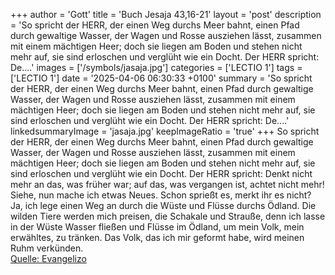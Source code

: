 +++
author = 'Gott'
title = 'Buch Jesaja 43,16-21'
layout = 'post'
description = 'So spricht der HERR, der einen Weg durchs Meer bahnt, einen Pfad durch gewaltige Wasser, der Wagen und Rosse ausziehen lässt, zusammen mit einem mächtigen Heer; doch sie liegen am Boden und stehen nicht mehr auf, sie sind erloschen und verglüht wie ein Docht. Der HERR spricht: De....'
images = ['/symbols/jasaja.jpg']
categories = ['LECTIO 1']
tags = ['LECTIO 1']
date = '2025-04-06 06:30:33 +0100'
summary = 'So spricht der HERR, der einen Weg durchs Meer bahnt, einen Pfad durch gewaltige Wasser, der Wagen und Rosse ausziehen lässt, zusammen mit einem mächtigen Heer; doch sie liegen am Boden und stehen nicht mehr auf, sie sind erloschen und verglüht wie ein Docht. Der HERR spricht: De....'
linkedsummaryImage = 'jasaja.jpg'
keepImageRatio = 'true'
+++
So spricht der HERR, der einen Weg durchs Meer bahnt, einen Pfad durch gewaltige Wasser,
der Wagen und Rosse ausziehen lässt, zusammen mit einem mächtigen Heer; doch sie liegen am Boden und stehen nicht mehr auf, sie sind erloschen und verglüht wie ein Docht.
Der HERR spricht: Denkt nicht mehr an das, was früher war; auf das, was vergangen ist, achtet nicht mehr!
Siehe, nun mache ich etwas Neues.<!--more--> Schon sprießt es, merkt ihr es nicht? Ja, ich lege einen Weg an durch die Wüste und Flüsse durchs Ödland.
Die wilden Tiere werden mich preisen, die Schakale und Strauße, denn ich lasse in der Wüste Wasser fließen und Flüsse im Ödland, um mein Volk, mein erwähltes, zu tränken.
Das Volk, das ich mir geformt habe, wird meinen Ruhm verkünden.<br> [Quelle: Evangelizo](https://evangeliumtagfuertag.org/DE/gospel)